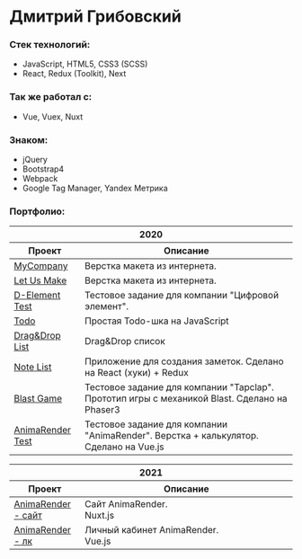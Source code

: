 # Дмитрий Грибовский

### Стек технологий:
- JavaScript, HTML5, CSS3 (SCSS)
- React, Redux (Toolkit), Next

### Так же работал с:
- Vue, Vuex, Nuxt

### Знаком:
- jQuery
- Bootstrap4
- Webpack
- Google Tag Manager, Yandex Метрика

### Портфолио:
<div>
  <table>
  <thead>
    <tr>
      <th colspan="2">2020</th>
    </tr>
    <tr>
      <th width="25%">Проект</th>
      <th width="75%">Описание</th>
    </tr>
  </thead>
  <tbody>
    <tr>
      <td><a href="https://degzeg.github.io/MyCompany/">MyCompany</a></td>
      <td>Верстка макета из интернета.</td>
    </tr>
    <tr>
      <td><a href="https://degzeg.github.io/LetUsMake/">Let Us Make</a></td>
      <td>Верстка макета из интернета.</td>
    </tr>
    <tr>
      <td><a href="https://degzeg.github.io/d-element-test/">D-Element Test</a></td>
      <td>Тестовое задание для компании "Цифровой элемент".</td>
    </tr>
    <tr>
      <td><a href="https://degzeg.github.io/JS_Todo/">Todo</a></td>
      <td>Простая Todo-шка на JavaScript</td>
    </tr>
    <tr>
      <td><a href="https://degzeg.github.io/DragAndDropList/">Drag&Drop List</a></td>
      <td>Drag&Drop список</td>
    </tr>
    <tr>
      <td><a href="https://degzeg.github.io/NoteList/">Note List</a></td>
      <td>Приложение для создания заметок. Сделано на React (хуки) + Redux</td>
    </tr>
    <tr>
      <td><a href="https://degzeg.github.io/Tapclap-Test/">Blast Game</a></td>
      <td>Тестовое задание для компании "Tapclap". Прототип игры с механикой Blast. Сделано на Phaser3</td>
    </tr>
    <tr>
      <td><a href="https://degzeg.github.io/Animarender-Test/">AnimaRender Test</a></td>
      <td>Тестовое задание для компании "AnimaRender". Верстка + калькулятор. Сделано на Vue.js</td>
    </tr>
  </tbody>
</div>

<div>
  <table>
  <thead>
    <tr>
      <th colspan="2">2021</th>
    </tr>
    <tr>
      <th width="25%">Проект</th>
      <th width="75%">Описание</th>
    </tr>
  </thead>
  <tbody>
    <tr>
      <td><a href="https://www.animarender.com/">AnimaRender - сайт</a></td>
      <td>
        Сайт AnimaRender.<br/>
        Nuxt.js
      </td>
    </tr>
    <tr>
      <td><a href="https://account.animarender.com/">AnimaRender - лк</a></td>
      <td>
        Личный кабинет AnimaRender.<br/>
        Vue.js
      </td>
    </tr>
  </tbody>
</div>
